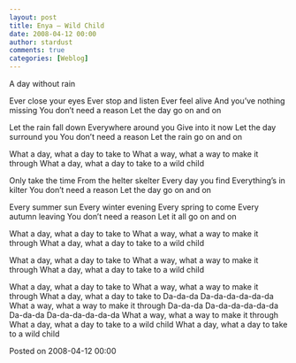 ```yaml
---
layout: post
title: Enya – Wild Child
date: 2008-04-12 00:00
author: stardust
comments: true
categories: [Weblog]
---
```

A day without rain

Ever close your eyes
Ever stop and listen
Ever feel alive
And you’ve nothing missing
You don’t need a reason
Let the day go on and on

Let the rain fall down
Everywhere around you
Give into it now
Let the day surround you
You don’t need a reason
Let the rain go on and on

What a day, what a day to take to
What a way, what a way to make it through
What a day, what a day to take to a wild child

Only take the time
From the helter skelter
Every day you find
Everything’s in kilter
You don’t need a reason
Let the day go on and on

Every summer sun
Every winter evening
Every spring to come
Every autumn leaving
You don’t need a reason
Let it all go on and on

What a day, what a day to take to
What a way, what a way to make it through
What a day, what a day to take to a wild child

What a day, what a day to take to
What a way, what a way to make it through
What a day, what a day to take to a wild child

What a day, what a day to take to
What a way, what a way to make it through
What a day, what a day to take to
Da-da-da
Da-da-da-da-da-da
What a way, what a way to make it through
Da-da-da
Da-da-da-da-da-da
Da-da-da
Da-da-da-da-da-da
What a way, what a way to make it through
What a day, what a day to take to a wild child
What a day, what a day to take to a wild child

Posted on 2008-04-12 00:00
